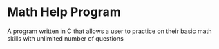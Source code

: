 # Math Help Program
A program written in C that allows a user to practice on their basic math skills with unlimited number of questions
